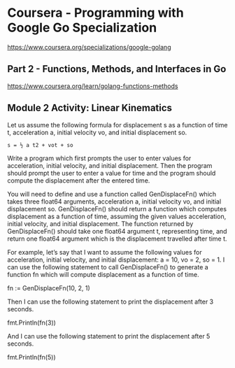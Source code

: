 # Coursera - Programming with Google Go Specialization
https://www.coursera.org/specializations/google-golang

## Part 2 - Functions, Methods, and Interfaces in Go
https://www.coursera.org/learn/golang-functions-methods


## Module 2 Activity: Linear Kinematics

Let us assume the following formula for displacement s as a function of time t, acceleration a, initial velocity vo, and initial displacement so.

```
s = ½ a t2 + vot + so
```

Write a program which first prompts the user to enter values for acceleration, initial velocity, and initial displacement. Then the program should prompt the user to enter a value for time and the program should compute the displacement after the entered time.

You will need to define and use a function called GenDisplaceFn() which takes three float64 arguments, acceleration a, initial velocity vo, and initial displacement so. GenDisplaceFn()  should return a function which computes displacement as a function of time, assuming the given values acceleration, initial velocity, and initial displacement. The function returned by GenDisplaceFn() should take one float64 argument t, representing time, and return one float64 argument which is the displacement travelled after time t.

For example, let’s say that I want to assume the following values for acceleration, initial velocity, and initial displacement: a = 10, vo = 2, so = 1. I can use the following statement to call GenDisplaceFn() to generate a function fn which will compute displacement as a function of time.

fn := GenDisplaceFn(10, 2, 1)

Then I can use the following statement to print the displacement after 3 seconds.

fmt.Println(fn(3))

And I can use the following statement to print the displacement after 5 seconds.

fmt.Println(fn(5))

